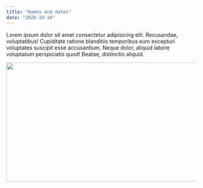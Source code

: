 ```yaml
---
title: "Names and dates"
date: "2020-10-10"
---
```


Lorem ipsum dolor sit amet consectetur adipisicing elit. Recusandae, voluptatibus! Cupiditate ratione blanditiis temporibus eum excepturi voluptates suscipit esse accusantium. Neque dolor, aliquid labore voluptatum perspiciatis quod! Beatae, distinctio aliquid.

<img width="560" height="315" src="https://source.unsplash.com/random" frameborder="0" allowfullscreen></img>
